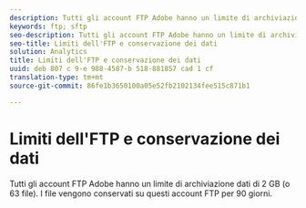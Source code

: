 ```yaml
---
description: Tutti gli account FTP Adobe hanno un limite di archiviazione dati di 2 GB (o 63 file). I file vengono conservati su questi account FTP per 90 giorni.
keywords: ftp; sftp
seo-description: Tutti gli account FTP Adobe hanno un limite di archiviazione dati di 2 GB (o 63 file). I file vengono conservati su questi account FTP per 90 giorni.
seo-title: Limiti dell'FTP e conservazione dei dati
solution: Analytics
title: Limiti dell'FTP e conservazione dei dati
uuid: deb 807 c 9-e 988-4587-b 518-881857 cad 1 cf
translation-type: tm+mt
source-git-commit: 86fe1b3650100a05e52fb2102134fee515c871b1

---
```



# Limiti dell'FTP e conservazione dei dati

Tutti gli account FTP Adobe hanno un limite di archiviazione dati di 2 GB (o 63 file). I file vengono conservati su questi account FTP per 90 giorni.

